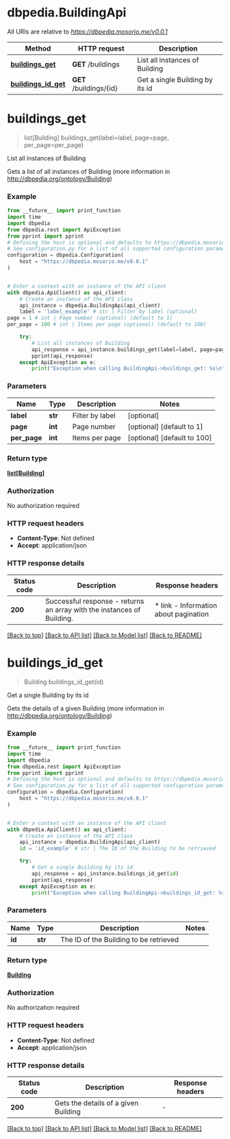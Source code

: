 # dbpedia.BuildingApi

All URIs are relative to *https://dbpedia.mosorio.me/v0.0.1*

Method | HTTP request | Description
------------- | ------------- | -------------
[**buildings_get**](BuildingApi.md#buildings_get) | **GET** /buildings | List all instances of Building
[**buildings_id_get**](BuildingApi.md#buildings_id_get) | **GET** /buildings/{id} | Get a single Building by its id


# **buildings_get**
> list[Building] buildings_get(label=label, page=page, per_page=per_page)

List all instances of Building

Gets a list of all instances of Building (more information in http://dbpedia.org/ontology/Building)

### Example

```python
from __future__ import print_function
import time
import dbpedia
from dbpedia.rest import ApiException
from pprint import pprint
# Defining the host is optional and defaults to https://dbpedia.mosorio.me/v0.0.1
# See configuration.py for a list of all supported configuration parameters.
configuration = dbpedia.Configuration(
    host = "https://dbpedia.mosorio.me/v0.0.1"
)


# Enter a context with an instance of the API client
with dbpedia.ApiClient() as api_client:
    # Create an instance of the API class
    api_instance = dbpedia.BuildingApi(api_client)
    label = 'label_example' # str | Filter by label (optional)
page = 1 # int | Page number (optional) (default to 1)
per_page = 100 # int | Items per page (optional) (default to 100)

    try:
        # List all instances of Building
        api_response = api_instance.buildings_get(label=label, page=page, per_page=per_page)
        pprint(api_response)
    except ApiException as e:
        print("Exception when calling BuildingApi->buildings_get: %s\n" % e)
```

### Parameters

Name | Type | Description  | Notes
------------- | ------------- | ------------- | -------------
 **label** | **str**| Filter by label | [optional] 
 **page** | **int**| Page number | [optional] [default to 1]
 **per_page** | **int**| Items per page | [optional] [default to 100]

### Return type

[**list[Building]**](Building.md)

### Authorization

No authorization required

### HTTP request headers

 - **Content-Type**: Not defined
 - **Accept**: application/json

### HTTP response details
| Status code | Description | Response headers |
|-------------|-------------|------------------|
**200** | Successful response - returns an array with the instances of Building. |  * link - Information about pagination <br>  |

[[Back to top]](#) [[Back to API list]](../README.md#documentation-for-api-endpoints) [[Back to Model list]](../README.md#documentation-for-models) [[Back to README]](../README.md)

# **buildings_id_get**
> Building buildings_id_get(id)

Get a single Building by its id

Gets the details of a given Building (more information in http://dbpedia.org/ontology/Building)

### Example

```python
from __future__ import print_function
import time
import dbpedia
from dbpedia.rest import ApiException
from pprint import pprint
# Defining the host is optional and defaults to https://dbpedia.mosorio.me/v0.0.1
# See configuration.py for a list of all supported configuration parameters.
configuration = dbpedia.Configuration(
    host = "https://dbpedia.mosorio.me/v0.0.1"
)


# Enter a context with an instance of the API client
with dbpedia.ApiClient() as api_client:
    # Create an instance of the API class
    api_instance = dbpedia.BuildingApi(api_client)
    id = 'id_example' # str | The ID of the Building to be retrieved

    try:
        # Get a single Building by its id
        api_response = api_instance.buildings_id_get(id)
        pprint(api_response)
    except ApiException as e:
        print("Exception when calling BuildingApi->buildings_id_get: %s\n" % e)
```

### Parameters

Name | Type | Description  | Notes
------------- | ------------- | ------------- | -------------
 **id** | **str**| The ID of the Building to be retrieved | 

### Return type

[**Building**](Building.md)

### Authorization

No authorization required

### HTTP request headers

 - **Content-Type**: Not defined
 - **Accept**: application/json

### HTTP response details
| Status code | Description | Response headers |
|-------------|-------------|------------------|
**200** | Gets the details of a given Building |  -  |

[[Back to top]](#) [[Back to API list]](../README.md#documentation-for-api-endpoints) [[Back to Model list]](../README.md#documentation-for-models) [[Back to README]](../README.md)

